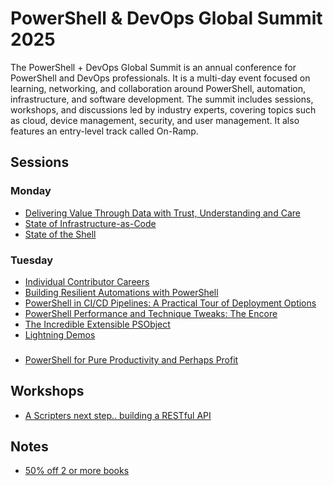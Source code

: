 # PowerShell & DevOps Global Summit 2025

The PowerShell + DevOps Global Summit is an annual conference for PowerShell and DevOps professionals. It is a multi-day event focused on learning, networking, and collaboration around PowerShell, automation, infrastructure, and software development. The summit includes sessions, workshops, and discussions led by industry experts, covering topics such as cloud, device management, security, and user management. It also features an entry-level track called On-Ramp.

## Sessions

### Monday

- [Delivering Value Through Data with Trust, Understanding and Care](./dataValue.md)
- [State of Infrastructure-as-Code](./stateOfIoC.md)
- [State of the Shell](./stateOfShell.md)

### Tuesday

- [Individual Contributor Careers](./icCareers.md)
- [Building Resilient Automations with PowerShell](./buildingResilientAutomations.md)
- [PowerShell in CI/CD Pipelines: A Practical Tour of Deployment Options](./ciCdPipelines.md)
- [PowerShell Performance and Technique Tweaks: The Encore](./performanceAndTechnique/performanceAndTechnique.md)
- [The Incredible Extensible PSObject](./incrediblePSObject.md)
- [Lightning Demos](./lightningDemo.md)

###

- [PowerShell for Pure Productivity and Perhaps Profit](./pwshProdAndProfit.md)

## Workshops

- [A Scripters next step.. building a RESTful API](./apiLab/restAPI.md)

## Notes

- [50% off 2 or more books](https://www.manning.com/bundles/petty-powershell?utm_source=jamesp&utm_medium=affiliate&utm_campaign=petty_powershell_4_5_24&a_aid=jamesp&a_bid=233b7cd2)
